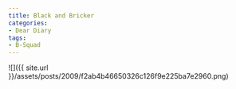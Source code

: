 ```yaml
---
title: Black and Bricker
categories:
- Dear Diary
tags:
- B-Squad
---
```


![]({{ site.url }}/assets/posts/2009/f2ab4b46650326c126f9e225ba7e2960.png)
